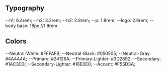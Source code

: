 ## Typography
--h1: 6.4rem;
--h2: 3.2rem;
--h3: 2.8rem;
--p: 1.8rem;
--logo: 2.6rem;
--body base: 18px //1.8rem

## Colors
--Neutral-White: #FFFAFB;
--Neutral-Black: #050505;
--Neutral-Gray: #4A4A4A;
--Primary: #24126A;
--Primary-Lighter: #3D2892;
--Secondary: #1AC3C3;
--Secondary-Lighter: #16E0E0;
--Accent: #F55D3A;

